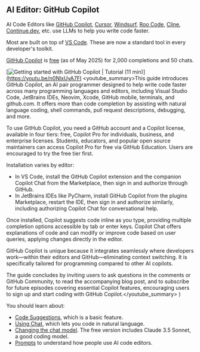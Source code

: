 ## AI Editor: GitHub Copilot

AI Code Editors like [GitHub Copilot](https://github.com/features/copilot), [Cursor](https://www.cursor.com/), [Windsurf](http://windsurf.com/), [Roo Code](https://roocode.com/), [Cline](https://cline.bot/), [Continue.dev](https://www.continue.dev/), etc. use LLMs to help you write code faster.

Most are built on top of [VS Code](vscode.md). These are now a standard tool in every developer's toolkit.

[GitHub Copilot](https://github.com/features/copilot) is [free](https://github.com/features/copilot/plans) (as of May 2025) for 2,000 completions and 50 chats.

[![Getting started with GitHub Copilot | Tutorial (11 min)](https://i.ytimg.com/vi_webp/n0NlxUyA7FI/sddefault.webp)](https://youtu.be/n0NlxUyA7FI
<youtube_summary>This guide introduces GitHub Copilot, an AI pair programmer designed to help write code faster across many programming languages and editors, including Visual Studio Code, JetBrains IDEs, Neovim, Xcode, GitHub mobile, terminals, and github.com. It offers more than code completion by assisting with natural language coding, shell commands, pull request descriptions, debugging, and more.

To use GitHub Copilot, you need a GitHub account and a Copilot license, available in four tiers: free, Copilot Pro for individuals, business, and enterprise licenses. Students, educators, and popular open source maintainers can access Copilot Pro for free via GitHub Education. Users are encouraged to try the free tier first.

Installation varies by editor:
- In VS Code, install the GitHub Copilot extension and the companion Copilot Chat from the Marketplace, then sign in and authorize through GitHub.
- In JetBrains IDEs like PyCharm, install GitHub Copilot from the plugins Marketplace, restart the IDE, then sign in and authorize similarly, including authorizing Copilot Chat for conversational help.

Once installed, Copilot suggests code inline as you type, providing multiple completion options accessible by tab or enter keys. Copilot Chat offers explanations of code and can modify or improve code based on user queries, applying changes directly in the editor.

GitHub Copilot is unique because it integrates seamlessly where developers work—within their editors and GitHub—eliminating context switching. It is specifically tailored for programming compared to other AI copilots.

The guide concludes by inviting users to ask questions in the comments or GitHub Community, to read the accompanying blog post, and to subscribe for future episodes covering essential Copilot features, encouraging users to sign up and start coding with GitHub Copilot.</youtube_summary>
)

You should learn about:

- [Code Suggestions](https://docs.github.com/en/enterprise-cloud@latest/copilot/using-github-copilot/using-github-copilot-code-suggestions-in-your-editor), which is a basic feature.
- [Using Chat](https://docs.github.com/en/copilot/github-copilot-chat/using-github-copilot-chat-in-your-ide), which lets you code in natural language.
- [Changing the chat model](https://docs.github.com/en/copilot/using-github-copilot/ai-models/changing-the-ai-model-for-copilot-chat). The free version includes Claude 3.5 Sonnet, a good coding model.
- [Prompts](https://docs.github.com/en/copilot/copilot-chat-cookbook) to understand how people use AI code editors.
